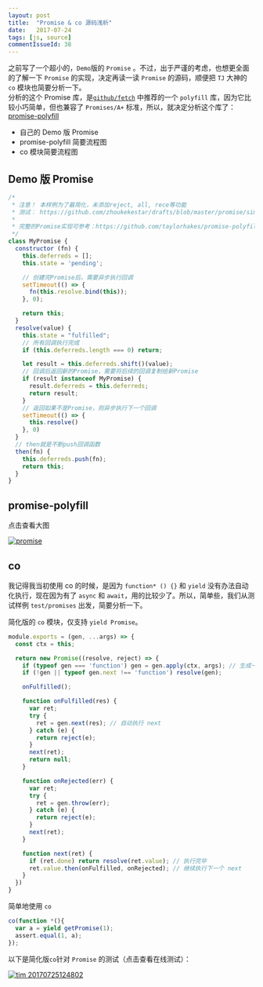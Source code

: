 ```yaml
---
layout: post
title:  "Promise & co 源码浅析"
date:   2017-07-24
tags: [js, source]
commentIssueId: 38
---
```


之前写了一个超小的，`Demo`版的 `Promise` 。不过，出于严谨的考虑，也想更全面的了解一下 `Promise` 的实现，决定再读一读 `Promise` 的源码，顺便把 `TJ` 大神的 `co` 模块也简要分析一下。<br>
分析的这个 Promise 库，是[`github/fetch`](https://github.com/github/fetch) 中推荐的一个 `polyfill` 库，因为它比较小巧简单，但也兼容了 `Promises/A+` 标准，所以，就决定分析这个库了：[promise-polyfill](https://github.com/taylorhakes/promise-polyfill/blob/master/promise.js)
* 自己的 Demo 版 Promise
* promise-polyfill 简要流程图
* co 模块简要流程图


## Demo 版 Promise

```js
/*
 * 注意！ 本样例为了最简化，未添加reject, all, rece等功能
 * 测试： https://github.com/zhoukekestar/drafts/blob/master/promise/simple-promise.js
 *
 * 完整的Promise实现可参考：https://github.com/taylorhakes/promise-polyfill/blob/master/promise.js
 */
class MyPromise {
  constructor (fn) {
    this.deferreds = [];
    this.state = 'pending';

    // 创建完Promise后，需要异步执行回调
    setTimeout(() => {
      fn(this.resolve.bind(this));
    }, 0);

    return this;
  }
  resolve(value) {
    this.state = "fulfilled";
    // 所有回调执行完成
    if (this.deferreds.length === 0) return;

    let result = this.deferreds.shift()(value);
    // 回调后返回新的Promise，需要将后续的回调复制给新Promise
    if (result instanceof MyPromise) {
      result.deferreds = this.deferreds;
      return result;
    }
    // 返回如果不是Promise，则异步执行下一个回调
    setTimeout(() => {
      this.resolve()
    }, 0)
  }
  // then就是不断push回调函数
  then(fn) {
    this.deferreds.push(fn);
    return this;
  }
}
```

## promise-polyfill

点击查看大图

[![promise](https://user-images.githubusercontent.com/7157346/28515993-37e92adc-7092-11e7-959c-345ec2929369.jpg)](https://user-images.githubusercontent.com/7157346/28515993-37e92adc-7092-11e7-959c-345ec2929369.jpg)

## co

我记得我当初使用 co 的时候，是因为 `function* () {}` 和 `yield` 没有办法自动化执行，现在因为有了 `async` 和 `await`，用的比较少了。所以，简单些，我们从测试样例 `test/promises` 出发，简要分析一下。

简化版的 `co` 模块，仅支持 `yield Promise`。

```js
module.exports = (gen, ...args) => {
  const ctx = this;

  return new Promise((resolve, reject) => {
    if (typeof gen === 'function') gen = gen.apply(ctx, args); // 生成一个 GeneratorFunction
    if (!gen || typeof gen.next !== 'function') resolve(gen);

    onFulfilled();

    function onFulfilled(res) {
      var ret;
      try {
        ret = gen.next(res); // 自动执行 next
      } catch (e) {
        return reject(e);
      }
      next(ret);
      return null;
    }

    function onRejected(err) {
      var ret;
      try {
        ret = gen.throw(err);
      } catch (e) {
        return reject(e);
      }
      next(ret);
    }

    function next(ret) {
      if (ret.done) return resolve(ret.value); // 执行完毕
      ret.value.then(onFulfilled, onRejected); // 继续执行下一个 next
    }
  })
}
```

简单地使用 `co`

```js
co(function *(){
  var a = yield getPromise(1);
  assert.equal(1, a);
});
```

以下是简化版`co`针对 `Promise` 的测试（点击查看在线测试）：

[![tim 20170725124802](https://user-images.githubusercontent.com/7157346/28557551-b275107e-713f-11e7-90d7-4fd91154ef02.png)](https://zhoukekestar.github.io/drafts/promise/simple-co/test.html)
